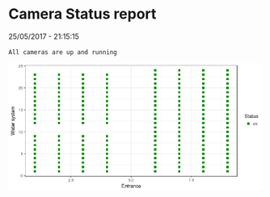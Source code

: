 Camera Status report
================
25/05/2017 - 21:15:15

    All cameras are up and running

![](camreport_files/figure-markdown_github/unnamed-chunk-2-1.png)
